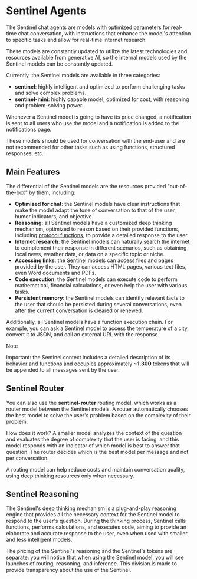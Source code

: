 # Sentinel Agents

The Sentinel chat agents are models with optimized parameters for real-time chat conversation, with instructions that enhance the model's attention to specific tasks and allow for real-time internet research.

These models are constantly updated to utilize the latest technologies and resources available from generative AI, so the internal models used by the Sentinel models can be constantly updated.

Currently, the Sentinel models are available in three categories:

- **sentinel**: highly intelligent and optimized to perform challenging tasks and solve complex problems.
- **sentinel-mini**: highly capable model, optimized for cost, with reasoning and problem-solving power.

Whenever a Sentinel model is going to have its price changed, a notification is sent to all users who use the model and a notification is added to the notifications page.

These models should be used for conversation with the end-user and are not recommended for other tasks such as using functions, structured responses, etc.

## Main Features

The differential of the Sentinel models are the resources provided "out-of-the-box" by them, including:

- **Optimized for chat**: the Sentinel models have clear instructions that make the model adapt the tone of conversation to that of the user, humor indicators, and objective.
- **Reasoning**: all Sentinel models have a customized deep thinking mechanism, optimized to reason based on their provided functions, including [protocol functions](/docs/en/protocol-functions), to provide a detailed response to the user.
- **Internet research**: the Sentinel models can naturally search the internet to complement their response in different scenarios, such as obtaining local news, weather data, or data on a specific topic or niche.
- **Accessing links**: the Sentinel models can access files and pages provided by the user. They can access HTML pages, various text files, even Word documents and PDFs.
- **Code execution**: the Sentinel models can execute code to perform mathematical, financial calculations, or even help the user with various tasks.
- **Persistent memory**: the Sentinel models can identify relevant facts to the user that should be persisted during several conversations, even after the current conversation is cleared or renewed.

Additionally, all Sentinel models have a function execution chain. For example, you can ask a Sentinel model to access the temperature of a city, convert it to JSON, and call an external URL with the response.

> [!NOTE]
>
> Important: the Sentinel context includes a detailed description of its behavior and functions and occupies approximately **~1.300** tokens that will be appended to all messages sent by the user.

## Sentinel Router

You can also use the **sentinel-router** routing model, which works as a router model between the Sentinel models. A router automatically chooses the best model to solve the user's problem based on the complexity of their problem.

How does it work? A smaller model analyzes the context of the question and evaluates the degree of complexity that the user is facing, and this model responds with an indicator of which model is best to answer that question. The router decides which is the best model per message and not per conversation.

A routing model can help reduce costs and maintain conversation quality, using deep thinking resources only when necessary.

## Sentinel Reasoning

The Sentinel's deep thinking mechanism is a plug-and-play reasoning engine that provides all the necessary context for the Sentinel model to respond to the user's question. During the thinking process, Sentinel calls functions, performs calculations, and executes code, aiming to provide an elaborate and accurate response to the user, even when used with smaller and less intelligent models.

The pricing of the Sentinel's reasoning and the Sentinel's tokens are separate: you will notice that when using the Sentinel model, you will see launches of routing, reasoning, and inference. This division is made to provide transparency about the use of the Sentinel.